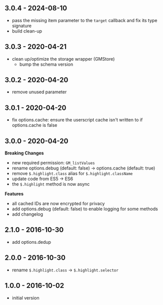 ## 3.0.4 - 2024-08-10

- pass the missing item parameter to the `target` callback and fix its
  type signature
- build clean-up

## 3.0.3 - 2020-04-21

- clean up/optimize the storage wrapper (GMStore)
  - bump the schema version

## 3.0.2 - 2020-04-20

- remove unused parameter

## 3.0.1 - 2020-04-20

- fix options.cache: ensure the userscript cache isn't written to if
  options.cache is false

## 3.0.0 - 2020-04-20

**Breaking Changes**

- new required permission: `GM_listValues`
- rename options.debug (default: false) -> options.cache (default: true)
- remove `$.highlight.class` alias for `$.highlight.className`
- update code from ES5 -> ES6
- the `$.highlight` method is now async

**Features**

- all cached IDs are now encrypted for privacy
- add options.debug (default: false) to enable logging for some methods
- add changelog

## 2.1.0 - 2016-10-30

- add options.dedup

## 2.0.0 - 2016-10-30

- rename `$.highlight.class` -> `$.highlight.selector`

## 1.0.0 - 2016-10-02

- initial version
